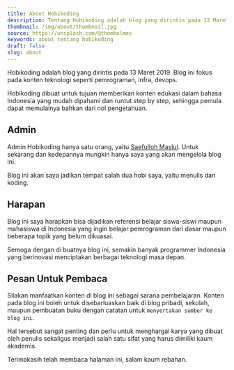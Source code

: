 ```yaml
---
title: About Hobikoding
description: Tentang Hobikoding adalah blog yang dirintis pada 13 Maret 2019. Blog ini fokus pada konten pemrograman baik di Windows, Linux dan Mac. Awal mula pembuatan Hobikoding karena ingin menyajikan konten pemrograman yang runtut step demi stepnya dalam bahasa Indonesia sehingga pembaca dapat memulainya dari dasar
thumbnail: /img/about/thumbnail.jpg
source: https://unsplash.com/@thomholmes
keywords: about tentang hobikoding
draft: false
slug: about
---
```


Hobikoding adalah blog yang dirintis pada 13 Maret 2019. Blog ini fokus pada konten teknologi seperti pemrograman, infra, devops.

Hobikoding dibuat untuk tujuan memberikan konten edukasi dalam bahasa Indonesia yang mudah dipahami dan runtut step by step, sehingga pemula dapat memulainya bahkan dari nol pengetahuan.

## Admin

Admin Hobikoding hanya satu orang, yaitu [Saefulloh Maslul](https://linkedin.com/in/saefullohmaslul). Untuk sekarang dan kedepannya mungkin hanya saya yang akan mengelola blog ini.

Blog ini akan saya jadikan tempat salah dua hobi saya, yaitu menulis dan koding.

## Harapan

Blog ini saya harapkan bisa dijadikan referensi belajar siswa-siswi maupun mahasiswa di Indonesia yang ingin belajar pemrograman dari dasar maupun beberapa topik yang belum dikuasai.

Semoga dengan di buatnya blog ini, semakin banyak programmer Indonesia yang berinovasi menciptakan berbagai teknologi masa depan.

## Pesan Untuk Pembaca

Silakan manfaatkan konten di blog ini sebagai sarana pembelajaran. Konten pada blog ini boleh untuk disebarluaskan baik di blog pribadi, sekolah, maupun pembuatan buku dengan catatan untuk `menyertakan sumber ke blog ini`.

Hal tersebut sangat penting dan perlu untuk menghargai karya yang dibuat oleh penulis sekaligus menjadi salah satu sifat yang harus dimiliki kaum akademis.

Terimakasih telah membaca halaman ini, salam kaum rebahan.
